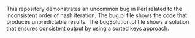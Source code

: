 This repository demonstrates an uncommon bug in Perl related to the inconsistent order of hash iteration. The bug.pl file shows the code that produces unpredictable results. The bugSolution.pl file shows a solution that ensures consistent output by using a sorted keys approach.